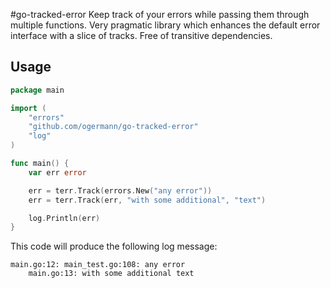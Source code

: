#go-tracked-error
Keep track of your errors while passing them through multiple functions. Very pragmatic library which enhances
the default error interface with a slice of tracks. Free of transitive dependencies.

## Usage
````go
package main

import (
	"errors"
	"github.com/ogermann/go-tracked-error"
	"log"
)

func main() {
	var err error

	err = terr.Track(errors.New("any error"))
	err = terr.Track(err, "with some additional", "text")

	log.Println(err)
}
````

This code will produce the following log message:
```
main.go:12: main_test.go:108: any error
    main.go:13: with some additional text
```
